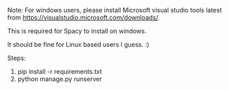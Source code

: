 Note: For windows users, please install Microsoft visual studio tools latest from https://visualstudio.microsoft.com/downloads/.

This is required for Spacy to install on windows.

It should be fine for Linux based users I guess. :)

Steps:
1. pip install -r requirements.txt
2. python manage.py runserver 
